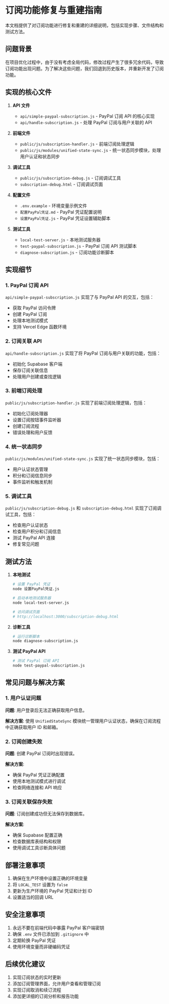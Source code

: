 # 订阅功能修复与重建指南

本文档提供了对订阅功能进行修复和重建的详细说明，包括实现步骤、文件结构和测试方法。

## 问题背景

在项目优化过程中，由于没有考虑全局代码，修改过程产生了很多冗余代码，导致订阅功能出现问题。为了解决这些问题，我们回退到历史版本，并重新开发了订阅功能。

## 实现的核心文件

1. **API 文件**
   - `api/simple-paypal-subscription.js` - PayPal 订阅 API 的核心实现
   - `api/handle-subscription.js` - 处理 PayPal 订阅与用户关联的 API

2. **前端文件**
   - `public/js/subscription-handler.js` - 前端订阅处理逻辑
   - `public/js/modules/unified-state-sync.js` - 统一状态同步模块，处理用户认证和状态同步

3. **调试工具**
   - `public/js/subscription-debug.js` - 订阅调试工具
   - `subscription-debug.html` - 订阅调试页面

4. **配置文件**
   - `.env.example` - 环境变量示例文件
   - `配置PayPal凭证.md` - PayPal 凭证配置说明
   - `设置PayPal凭证.js` - PayPal 凭证设置辅助脚本

5. **测试工具**
   - `local-test-server.js` - 本地测试服务器
   - `test-paypal-subscription.js` - PayPal 订阅 API 测试脚本
   - `diagnose-subscription.js` - 订阅功能诊断脚本

## 实现细节

### 1. PayPal 订阅 API

`api/simple-paypal-subscription.js` 实现了与 PayPal API 的交互，包括：

- 获取 PayPal 访问令牌
- 创建 PayPal 订阅
- 处理本地测试模式
- 支持 Vercel Edge 函数环境

### 2. 订阅关联 API

`api/handle-subscription.js` 实现了将 PayPal 订阅与用户关联的功能，包括：

- 初始化 Supabase 客户端
- 保存订阅关联信息
- 处理用户创建或查找逻辑

### 3. 前端订阅处理

`public/js/subscription-handler.js` 实现了前端订阅处理逻辑，包括：

- 初始化订阅处理器
- 设置订阅按钮事件监听器
- 创建订阅流程
- 错误处理和用户反馈

### 4. 统一状态同步

`public/js/modules/unified-state-sync.js` 实现了统一状态同步模块，包括：

- 用户认证状态管理
- 积分和订阅信息同步
- 事件监听和触发机制

### 5. 调试工具

`public/js/subscription-debug.js` 和 `subscription-debug.html` 实现了订阅调试工具，包括：

- 检查用户认证状态
- 检查用户积分和订阅信息
- 测试 PayPal API 连接
- 修复常见问题

## 测试方法

1. **本地测试**

   ```bash
   # 设置 PayPal 凭证
   node 设置PayPal凭证.js

   # 启动本地测试服务器
   node local-test-server.js

   # 访问调试页面
   # http://localhost:3000/subscription-debug.html
   ```

2. **诊断工具**

   ```bash
   # 运行诊断脚本
   node diagnose-subscription.js
   ```

3. **测试 PayPal API**

   ```bash
   # 测试 PayPal 订阅 API
   node test-paypal-subscription.js
   ```

## 常见问题与解决方案

### 1. 用户认证问题

**问题**: 用户登录后无法正确获取用户信息。

**解决方案**: 使用 `UnifiedStateSync` 模块统一管理用户认证状态，确保在订阅流程中正确获取用户 ID 和邮箱。

### 2. 订阅创建失败

**问题**: 创建 PayPal 订阅时出现错误。

**解决方案**: 
- 确保 PayPal 凭证正确配置
- 使用本地测试模式进行调试
- 检查网络连接和 API 响应

### 3. 订阅关联保存失败

**问题**: 订阅创建成功但无法保存到数据库。

**解决方案**:
- 确保 Supabase 配置正确
- 检查数据库表结构和权限
- 使用调试工具诊断具体问题

## 部署注意事项

1. 确保在生产环境中设置正确的环境变量
2. 将 `LOCAL_TEST` 设置为 `false`
3. 更新为生产环境的 PayPal 凭证和计划 ID
4. 设置适当的回调 URL

## 安全注意事项

1. 永远不要在前端代码中暴露 PayPal 客户端密钥
2. 确保 `.env` 文件已添加到 `.gitignore` 中
3. 定期轮换 PayPal 凭证
4. 使用环境变量而非硬编码凭证

## 后续优化建议

1. 实现订阅状态的实时更新
2. 添加订阅管理界面，允许用户查看和管理订阅
3. 实现订阅取消和续订流程
4. 添加更详细的订阅分析和报告功能